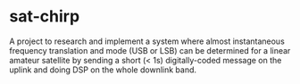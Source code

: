 # sat-chirp
A project to research and implement a system where almost instantaneous frequency translation and mode (USB or LSB) can be 
determined for a linear amateur satellite by sending a short (< 1s) digitally-coded message on the uplink and doing DSP on 
the whole downlink band.

